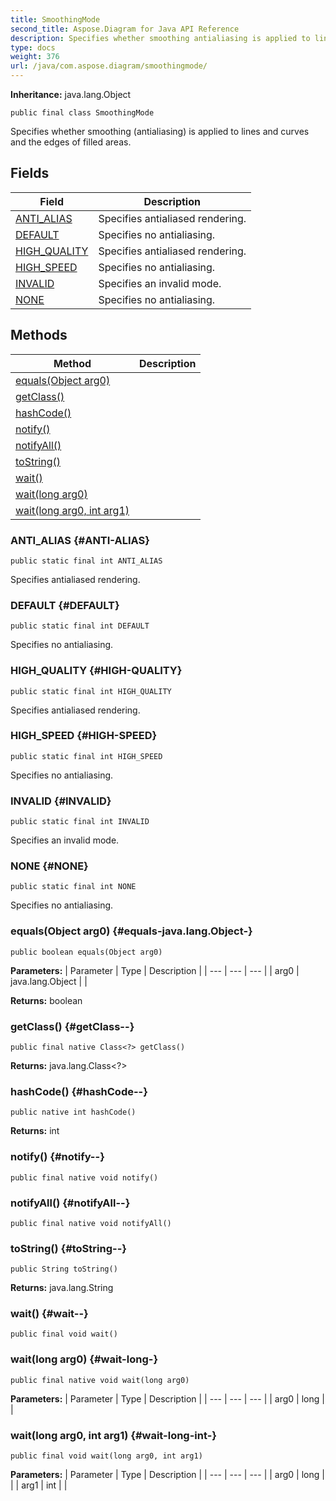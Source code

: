 ```yaml
---
title: SmoothingMode
second_title: Aspose.Diagram for Java API Reference
description: Specifies whether smoothing antialiasing is applied to lines and curves and the edges of filled areas.
type: docs
weight: 376
url: /java/com.aspose.diagram/smoothingmode/
---
```


**Inheritance:**
java.lang.Object
```
public final class SmoothingMode
```

Specifies whether smoothing (antialiasing) is applied to lines and curves and the edges of filled areas.
## Fields

| Field | Description |
| --- | --- |
| [ANTI_ALIAS](#ANTI-ALIAS) | Specifies antialiased rendering. |
| [DEFAULT](#DEFAULT) | Specifies no antialiasing. |
| [HIGH_QUALITY](#HIGH-QUALITY) | Specifies antialiased rendering. |
| [HIGH_SPEED](#HIGH-SPEED) | Specifies no antialiasing. |
| [INVALID](#INVALID) | Specifies an invalid mode. |
| [NONE](#NONE) | Specifies no antialiasing. |
## Methods

| Method | Description |
| --- | --- |
| [equals(Object arg0)](#equals-java.lang.Object-) |  |
| [getClass()](#getClass--) |  |
| [hashCode()](#hashCode--) |  |
| [notify()](#notify--) |  |
| [notifyAll()](#notifyAll--) |  |
| [toString()](#toString--) |  |
| [wait()](#wait--) |  |
| [wait(long arg0)](#wait-long-) |  |
| [wait(long arg0, int arg1)](#wait-long-int-) |  |
### ANTI_ALIAS {#ANTI-ALIAS}
```
public static final int ANTI_ALIAS
```


Specifies antialiased rendering.

### DEFAULT {#DEFAULT}
```
public static final int DEFAULT
```


Specifies no antialiasing.

### HIGH_QUALITY {#HIGH-QUALITY}
```
public static final int HIGH_QUALITY
```


Specifies antialiased rendering.

### HIGH_SPEED {#HIGH-SPEED}
```
public static final int HIGH_SPEED
```


Specifies no antialiasing.

### INVALID {#INVALID}
```
public static final int INVALID
```


Specifies an invalid mode.

### NONE {#NONE}
```
public static final int NONE
```


Specifies no antialiasing.

### equals(Object arg0) {#equals-java.lang.Object-}
```
public boolean equals(Object arg0)
```




**Parameters:**
| Parameter | Type | Description |
| --- | --- | --- |
| arg0 | java.lang.Object |  |

**Returns:**
boolean
### getClass() {#getClass--}
```
public final native Class<?> getClass()
```




**Returns:**
java.lang.Class<?>
### hashCode() {#hashCode--}
```
public native int hashCode()
```




**Returns:**
int
### notify() {#notify--}
```
public final native void notify()
```




### notifyAll() {#notifyAll--}
```
public final native void notifyAll()
```




### toString() {#toString--}
```
public String toString()
```




**Returns:**
java.lang.String
### wait() {#wait--}
```
public final void wait()
```




### wait(long arg0) {#wait-long-}
```
public final native void wait(long arg0)
```




**Parameters:**
| Parameter | Type | Description |
| --- | --- | --- |
| arg0 | long |  |

### wait(long arg0, int arg1) {#wait-long-int-}
```
public final void wait(long arg0, int arg1)
```




**Parameters:**
| Parameter | Type | Description |
| --- | --- | --- |
| arg0 | long |  |
| arg1 | int |  |

